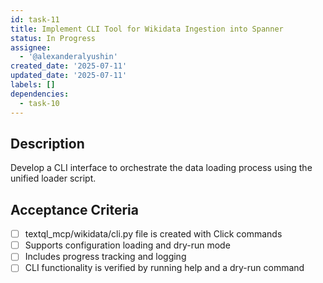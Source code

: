 ```yaml
---
id: task-11
title: Implement CLI Tool for Wikidata Ingestion into Spanner
status: In Progress
assignee:
  - '@alexanderalyushin'
created_date: '2025-07-11'
updated_date: '2025-07-11'
labels: []
dependencies:
  - task-10
---
```


## Description

Develop a CLI interface to orchestrate the data loading process using the unified loader script.

## Acceptance Criteria

- [ ] textql_mcp/wikidata/cli.py file is created with Click commands
- [ ] Supports configuration loading and dry-run mode
- [ ] Includes progress tracking and logging
- [ ] CLI functionality is verified by running help and a dry-run command
